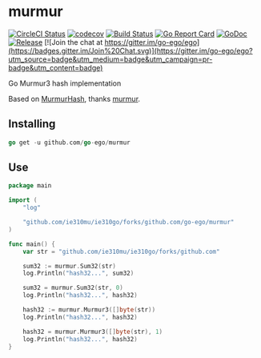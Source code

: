 murmur
======
[![CircleCI Status](https://circleci.com/gh/go-ego/murmur.svg?style=shield)](https://circleci.com/gh/go-ego/murmur)
[![codecov](https://codecov.io/gh/go-ego/murmur/branch/master/graph/badge.svg)](https://codecov.io/gh/go-ego/murmur)
[![Build Status](https://travis-ci.org/go-ego/murmur.svg)](https://travis-ci.org/go-ego/murmur)
[![Go Report Card](https://goreportcard.com/badge/github.com/go-ego/murmur)](https://goreportcard.com/report/github.com/go-ego/murmur)
[![GoDoc](https://godoc.org/github.com/go-ego/murmur?status.svg)](https://godoc.org/github.com/go-ego/murmur)
[![Release](https://github-release-version.herokuapp.com/github/go-ego/murmur/release.svg?style=flat)](https://github.com/go-ego/murmur/releases/latest)
[![Join the chat at https://gitter.im/go-ego/ego](https://badges.gitter.im/Join%20Chat.svg)](https://gitter.im/go-ego/ego?utm_source=badge&utm_medium=badge&utm_campaign=pr-badge&utm_content=badge)

Go Murmur3 hash implementation

Based on [MurmurHash](http://en.wikipedia.org/wiki/MurmurHash), thanks [murmur](https://github.com/huichen/murmur).

## Installing
```Go
go get -u github.com/go-ego/murmur
```

## Use

```Go
package main

import (
	"log"

	"github.com/ie310mu/ie310go/forks/github.com/go-ego/murmur"
)

func main() {
	var str = "github.com/ie310mu/ie310go/forks/github.com"

	sum32 := murmur.Sum32(str)
	log.Println("hash32...", sum32)

	sum32 = murmur.Sum32(str, 0)
	log.Println("hash32...", hash32)

	hash32 := murmur.Murmur3([]byte(str))
	log.Println("hash32...", hash32)

	hash32 = murmur.Murmur3([]byte(str), 1)
	log.Println("hash32...", hash32)
}
```
